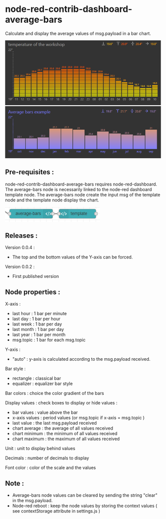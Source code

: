 # node-red-contrib-dashboard-average-bars
Calculate and display the average values of msg.payload in a bar chart.

<img src="https://github.com/nazcasun/node-red-contrib-dashboard-average-bars/blob/master/examples/average-bars2.PNG?raw=true"/>

<img src="https://github.com/nazcasun/node-red-contrib-dashboard-average-bars/blob/master/examples/average-bars3.PNG?raw=true"/>


## Pre-requisites :
node-red-contrib-dashboard-average-bars requires node-red-dashboard.
The average-bars node is necessarily linked to the node-red dashboard template node. The average-bars node create the input msg of the template node and the template node display the chart.

<img src="https://github.com/nazcasun/node-red-contrib-dashboard-average-bars/blob/master/examples/average-bars1.PNG?raw=true"/>

## Releases :
Version 0.0.4 : 
- The top and the bottom values of the Y-axis can be forced.

Version 0.0.2 :
- First published version


## Node properties :
X-axis :
- last hour : 1 bar per minute
- last day : 1 bar per hour
- last week : 1 bar per day
- last month : 1 bar per day
- last year : 1 bar per month
- msg.topic : 1 bar for each msg.topic
  
Y-axis : 
- "auto" : y-axis is calculated according to the msg.payload received.

Bar style :
- rectangle : classical bar
- equalizer : equalizer bar style

Bar colors : choice the color gradient of the bars

Display values : check boxes to display or hide values :
- bar values : value above the bar
- x-axis values : period values (or msg.topic if x-axis = msg.topic )
- last value : the last msg.payload received
- chart average : the average of all values received
- chart minimum : the minimum of all values received
- chart maximum : the maximum of all values received

Unit : unit to display behind values

Decimals : number of decimals to display

Font color : color of the scale and the values

## Note :
- Average-bars node values can be cleared by sending the string "clear" in the msg.payload. 
- Node-red reboot : keep the node values by storing the context values ( see contextStorage attribute in settings.js )
